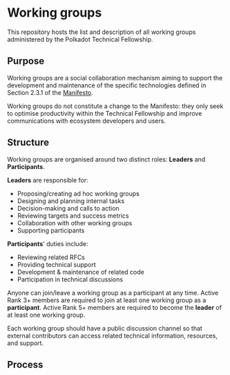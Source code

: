 # Working groups
This repository hosts the list and description of all working groups administered by the Polkadot Technical Fellowship. 

## Purpose
Working groups are a social collaboration mechanism aiming to support the development and maintenance of the specific technologies defined in Section 2.3.1 of the [Manifesto](https://github.com/polkadot-fellows/manifesto/blob/main/manifesto.pdf).

Working groups do not constitute a change to the Manifesto: they only seek to optimise productivity within the Technical Fellowship and improve communications with ecosystem developers and users.


## Structure
Working groups are organised around two distinct roles: **Leaders** and **Participants**.

**Leaders** are responsible for: 
- Proposing/creating ad hoc working groups
- Designing and planning internal tasks
- Decision-making and calls to action
- Reviewing targets and success metrics
- Collaboration with other working groups
- Supporting participants

**Participants**' duties include:
- Reviewing related RFCs
- Providing technical support
- Development & maintenance of related code
- Participation in technical discussions

Anyone can join/leave a working group as a participant at any time. 
Active Rank 3+ members are required to join at least one working group as a **participant**.
Active Rank 5+ members are required to become the **leader** of at least one working group.

Each working group should have a public discussion channel so that external contributors can access related technical information, resources, and support.


## Process

